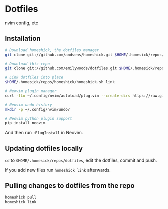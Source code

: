 # Dotfiles

nvim config, etc

## Installation

```sh
# Download homeshick, the dotfiles manager
git clone git://github.com/andsens/homeshick.git $HOME/.homesick/repos/homeshick

# Download this repo
git clone git://github.com/emilywoods/dotfiles.git $HOME/.homesick/repos/dotfiles

# Link dotfiles into place
$HOME/.homesick/repos/homeshick/homeshick.sh link

# Neovim plugin manager
curl -fLo ~/.config/nvim/autoload/plug.vim --create-dirs https://raw.githubusercontent.com/junegunn/vim-plug/master/plug.vim

# Neovim undo history
mkdir -p ~/.config/nvim/undo/

# Neovim python plugin support
pip install neovim
```

And then run `:PlugInstall` in Neovim.


## Updating dotfiles locally

`cd` to `$HOME/.homesick/repos/dotfiles`, edit the dotfiles, commit and push.

If you add new files run `homeshick link` afterwards.


## Pulling changes to dotfiles from the repo

```sh
homeshick pull
homeshick link
```
